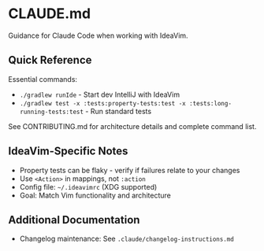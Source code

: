 # CLAUDE.md

Guidance for Claude Code when working with IdeaVim.

## Quick Reference

Essential commands:
- `./gradlew runIde` - Start dev IntelliJ with IdeaVim
- `./gradlew test -x :tests:property-tests:test -x :tests:long-running-tests:test` - Run standard tests

See CONTRIBUTING.md for architecture details and complete command list.

## IdeaVim-Specific Notes

- Property tests can be flaky - verify if failures relate to your changes
- Use `<Action>` in mappings, not `:action` 
- Config file: `~/.ideavimrc` (XDG supported)
- Goal: Match Vim functionality and architecture

## Additional Documentation

- Changelog maintenance: See `.claude/changelog-instructions.md`